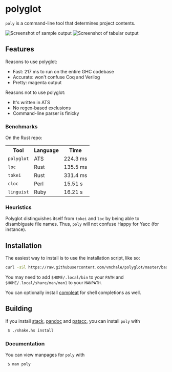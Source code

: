 # polyglot

`poly` is a command-line tool that determines project contents.

<img alt="Screenshot of sample output" src=https://github.com/vmchale/polyglot/raw/master/screenshot.png>
<img alt="Screenshot of tabular output" src=https://github.com/vmchale/polyglot/raw/master/tabular-output.png>

## Features

Reasons to use polyglot:

  * Fast: 217 ms to run on the entire GHC codebase
  * Accurate: won't confuse Coq and Verilog
  * Pretty: magenta output

Reasons not to use polyglot:

  * It's written in ATS
  * No regex-based exclusions
  * Command-line parser is finicky

### Benchmarks

On the Rust repo:

<table>
  <tr>
    <th>Tool</th>
    <th>Language</th>
    <th>Time</th>
  </tr>
  <tr>
    <td><code>polyglot</code></td>
    <td>ATS</td>
    <td>224.3 ms</td>
  </tr>
  <tr>
    <td><code>loc</code></td>
    <td>Rust</td>
    <td>135.5 ms</td>
  </tr>
  <tr>
    <td><code>tokei</code></td>
    <td>Rust</td>
    <td>331.4 ms</td>
  </tr>
  <tr>
    <td><code>cloc</code></td>
    <td>Perl</td>
    <td>15.51 s</td>
  </tr>
  <tr>
    <td><code>linguist</code></td>
    <td>Ruby</td>
    <td>16.21 s</td>
  </tr>
</table>

### Heuristics

Polyglot distinguishes itself from `tokei` and `loc` by being able to disambiguate file names.
Thus, `poly` will not confuse Happy for Yacc (for instance).

## Installation

The easiest way to install is to use the installation script, like so:

```bash
curl -sSl https://raw.githubusercontent.com/vmchale/polyglot/master/bash/install.sh | sh -s
```

You may need to add `$HOME/.local/bin` to your `PATH` and
`$HOME/.local/share/man/man1` to your `MANPATH`.

You can optionally install [compleat](https://github.com/mbrubeck/compleat) for
shell completions as well.

## Building

If you install [stack](http://haskellstack.org/), [pandoc](http://pandoc.org/) and
[patscc](http://www.ats-lang.org/Downloads.html), you can install `poly` with

```bash
 $ ./shake.hs install
```

### Documentation

You can view manpages for `poly` with

```
 $ man poly
```
